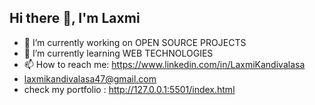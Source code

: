 ## Hi there 👋, I'm Laxmi
- 🔭 I’m currently working on OPEN SOURCE PROJECTS
- 🌱 I’m currently learning WEB TECHNOLOGIES
- 📫 How to reach me:  https://www.linkedin.com/in/LaxmiKandivalasa
- laxmikandivalasa47@gmail.com
- check my portfolio : http://127.0.0.1:5501/index.html

